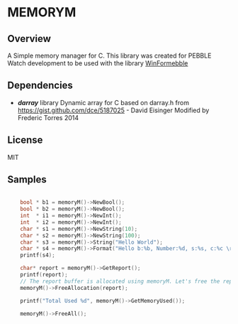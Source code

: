 MEMORYM
=======

## Overview

A Simple memory manager for C.
This library was created for PEBBLE Watch development to be used with 
the library [WinFormebble](https://github.com/fredericaltorres/WinFormebble)

## Dependencies

- ***darray*** library
    Dynamic array for C based on darray.h from https://gist.github.com/dce/5187025 - David Eisinger
    Modified by Frederic Torres 2014

## License

MIT

## Samples

```C
    
    bool * b1 = memoryM()->NewBool();
	bool * b2 = memoryM()->NewBool();
	int  * i1 = memoryM()->NewInt();
	int  * i2 = memoryM()->NewInt();
	char * s1 = memoryM()->NewString(10);
	char * s2 = memoryM()->NewString(100);
	char * s3 = memoryM()->String("Hello World");
    char * s4 = memoryM()->Format("Hello b:%b, Number:%d, s:%s, c:%c \r\n", true, 10, "ok les filles", 'A');
    printf(s4);

    char* report = memoryM()->GetReport();
	printf(report); 
    // The report buffer is allocated using memoryM. Let's free the report
    memoryM()->FreeAllocation(report); 

	printf("Total Used %d", memoryM()->GetMemoryUsed());

	memoryM()->FreeAll();
	

```